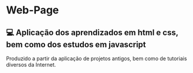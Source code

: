 # Web-Page
<h2>💻 Aplicação dos aprendizados em html e css, bem como dos estudos em javascript</h2>
<p>Produzido a partir da aplicação de projetos antigos, bem como de tutoriais diversos da Internet.</p>
